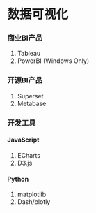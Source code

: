 # 数据可视化

### 商业BI产品

1. Tableau
2. PowerBI \(Windows Only\)

### 开源BI产品

1. Superset
2. Metabase

### 开发工具

#### JavaScript

1. ECharts
2. D3.js

#### Python

1. matplotlib
2. Dash/plotly



